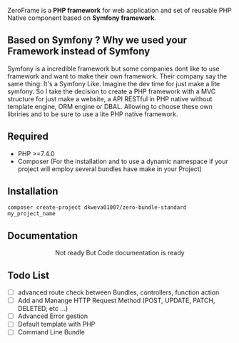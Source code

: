 
ZeroFrame is a **PHP framework** for web application and set of reusable PHP Native component based on **Symfony framework**.

Based on Symfony ? Why we used your Framework instead of Symfony
------------

  Symfony is a incredible framework but some companies dont like to use framework and want to make their own framework.
  Their company say the same thing: It's a  Symfony Like. Imagine the dev time for just make a lite symfony.
  So I take the decision to create a PHP framework with a MVC structure for just make a website, a API RESTful in PHP native without template engine, ORM engine or DBAL.
  Allowing to choose these own libriries and to be sure to use a lite PHP native framework.

Required
------------

  * PHP >=7.4.0
  * Composer (For the installation and to use a dynamic namespace if your project will employ several bundles have make in your Project)

Installation
------------

  ```
  composer create-project dkweva01007/zero-bundle-standard my_project_name
  ```

Documentation
-------------

  <p align="center">
    Not ready But Code documentation is ready
  </p>


Todo List
--------

  - [ ] advanced route check between Bundles, controllers, function action
  - [ ] Add and Manange HTTP Request Method (POST, UPDATE, PATCH, DELETED, etc ...)
  - [ ] Advanced Error gestion
  - [ ] Default template with PHP
  - [ ] Command Line Bundle
